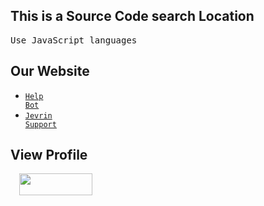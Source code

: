 <h2>This is a Source Code search Location</h2>

<pre>Use JavaScript languages</pre>

## Our Website

- <code><a href="https://www.jgchhelpbot.cf" target="blank_" title="Website...">Help Bot</a></code>
- <code><a href="https://www.jevrinsupport.ml" target="blank_" title="Website for support only">Jevrin Support</a></code>

## View Profile
<a href="https://github.com/Jevrin" style="margin-left: 1em; margin-right: 1em;" target="_blank" title="readme.md"><img alt="" data-original-height="34" data-original-width="114" height="35" src="https://lh3.googleusercontent.com/-tb7p5xGE-qA/YZUICwrV4yI/AAAAAAAABbM/-x4gK3WKRRkKjZecVWoMZJQtcMtZVe_BwCLcBGAsYHQ/w117-h35/image.png" width="117" /></a></div>
